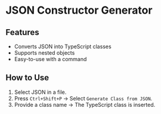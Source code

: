 # JSON Constructor Generator

## Features
- Converts JSON into TypeScript classes
- Supports nested objects
- Easy-to-use with a command

## How to Use
1. Select JSON in a file.
2. Press `Ctrl+Shift+P` → Select `Generate Class from JSON`.
3. Provide a class name → The TypeScript class is inserted.

